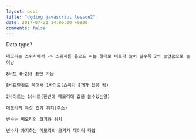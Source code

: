```yaml
---
layout: post
title: "dgding javascript lesson2"
date: 2017-07-21 14:00:00 +0900
comments: false
---
```


Data type?

	메모리는 스위치에서 -> 스위치를 온오프 하는 형태로 비트가 늘어 날수록 2의 승만큼으로 늘어남

	8비트 0~255 표현 가능
	
	8비트단위로 묶어서 1바이트(스위치 8개가 있음 됨)
	
	2바이트는 16비트(한번에 메모리에 값을 쓸수있는양)
	
	메모리의 특성 값과 위치(주소)
	
	변수는 메모리의 크기와 위치
	
	변수가 차지하는 메모리의 크기가 데이터 타입
	